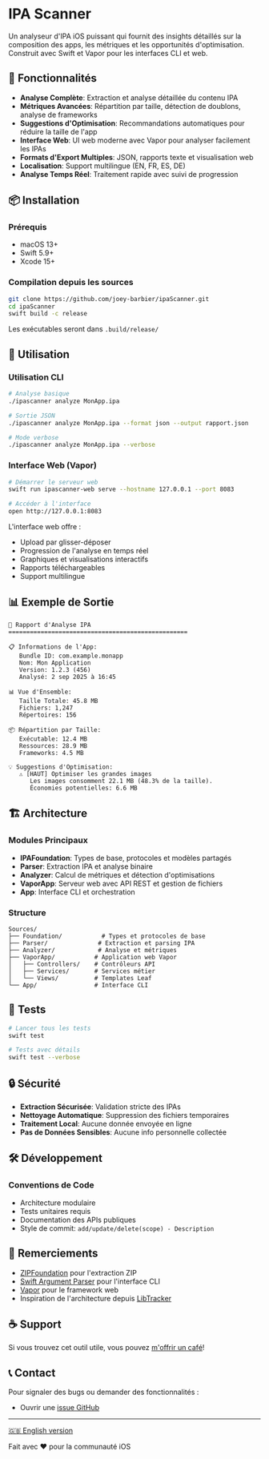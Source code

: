 # IPA Scanner

Un analyseur d'IPA iOS puissant qui fournit des insights détaillés sur la composition des apps, les métriques et les opportunités d'optimisation. Construit avec Swift et Vapor pour les interfaces CLI et web.

## 🚀 Fonctionnalités

- **Analyse Complète**: Extraction et analyse détaillée du contenu IPA
- **Métriques Avancées**: Répartition par taille, détection de doublons, analyse de frameworks
- **Suggestions d'Optimisation**: Recommandations automatiques pour réduire la taille de l'app
- **Interface Web**: UI web moderne avec Vapor pour analyser facilement les IPAs
- **Formats d'Export Multiples**: JSON, rapports texte et visualisation web
- **Localisation**: Support multilingue (EN, FR, ES, DE)
- **Analyse Temps Réel**: Traitement rapide avec suivi de progression

## 📦 Installation

### Prérequis

- macOS 13+
- Swift 5.9+
- Xcode 15+

### Compilation depuis les sources

```bash
git clone https://github.com/joey-barbier/ipaScanner.git
cd ipaScanner
swift build -c release
```

Les exécutables seront dans `.build/release/`

## 🔧 Utilisation

### Utilisation CLI

```bash
# Analyse basique
./ipascanner analyze MonApp.ipa

# Sortie JSON
./ipascanner analyze MonApp.ipa --format json --output rapport.json

# Mode verbose
./ipascanner analyze MonApp.ipa --verbose
```

### Interface Web (Vapor)

```bash
# Démarrer le serveur web
swift run ipascanner-web serve --hostname 127.0.0.1 --port 8083

# Accéder à l'interface
open http://127.0.0.1:8083
```

L'interface web offre :
- Upload par glisser-déposer
- Progression de l'analyse en temps réel
- Graphiques et visualisations interactifs
- Rapports téléchargeables
- Support multilingue

## 📊 Exemple de Sortie

```
📱 Rapport d'Analyse IPA
==================================================

📋 Informations de l'App:
   Bundle ID: com.example.monapp
   Nom: Mon Application  
   Version: 1.2.3 (456)
   Analysé: 2 sep 2025 à 16:45

📊 Vue d'Ensemble:
   Taille Totale: 45.8 MB
   Fichiers: 1,247
   Répertoires: 156

📦 Répartition par Taille:
   Exécutable: 12.4 MB
   Ressources: 28.9 MB
   Frameworks: 4.5 MB

💡 Suggestions d'Optimisation:
   ⚠️ [HAUT] Optimiser les grandes images
      Les images consomment 22.1 MB (48.3% de la taille). 
      Économies potentielles: 6.6 MB
```

## 🏗 Architecture

### Modules Principaux

- **IPAFoundation**: Types de base, protocoles et modèles partagés
- **Parser**: Extraction IPA et analyse binaire
- **Analyzer**: Calcul de métriques et détection d'optimisations
- **VaporApp**: Serveur web avec API REST et gestion de fichiers
- **App**: Interface CLI et orchestration

### Structure

```
Sources/
├── Foundation/           # Types et protocoles de base
├── Parser/              # Extraction et parsing IPA
├── Analyzer/            # Analyse et métriques
├── VaporApp/           # Application web Vapor
│   ├── Controllers/    # Contrôleurs API
│   ├── Services/       # Services métier
│   └── Views/          # Templates Leaf
└── App/                # Interface CLI
```

## 🧪 Tests

```bash
# Lancer tous les tests
swift test

# Tests avec détails
swift test --verbose
```

## 🔒 Sécurité

- **Extraction Sécurisée**: Validation stricte des IPAs
- **Nettoyage Automatique**: Suppression des fichiers temporaires
- **Traitement Local**: Aucune donnée envoyée en ligne
- **Pas de Données Sensibles**: Aucune info personnelle collectée

## 🛠 Développement

### Conventions de Code

- Architecture modulaire
- Tests unitaires requis
- Documentation des APIs publiques
- Style de commit: `add/update/delete(scope) - Description`

## 🙏 Remerciements

- [ZIPFoundation](https://github.com/weichsel/ZIPFoundation) pour l'extraction ZIP
- [Swift Argument Parser](https://github.com/apple/swift-argument-parser) pour l'interface CLI
- [Vapor](https://vapor.codes) pour le framework web
- Inspiration de l'architecture depuis [LibTracker](https://app.libtracker.io/)

## ☕ Support

Si vous trouvez cet outil utile, vous pouvez [m'offrir un café](https://buymeacoffee.com/horka_tv)!

## 📞 Contact

Pour signaler des bugs ou demander des fonctionnalités :
- Ouvrir une [issue GitHub](https://github.com/joey-barbier/ipaScanner/issues)

---

[🇬🇧 English version](README.md)

Fait avec ❤️ pour la communauté iOS